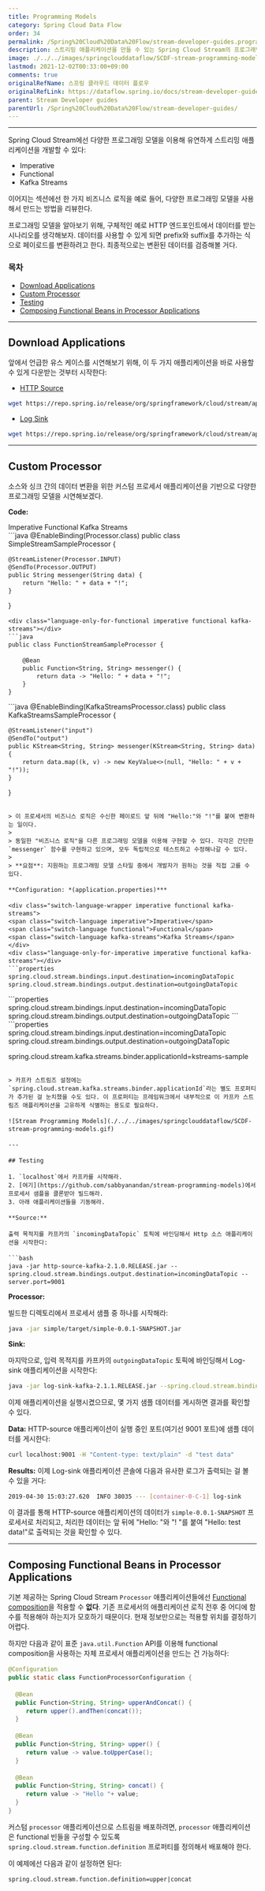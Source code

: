 ```yaml
---
title: Programming Models
category: Spring Cloud Data Flow
order: 34
permalink: /Spring%20Cloud%20Data%20Flow/stream-developer-guides.programming-models/
description: 스트리밍 애플리케이션을 만들 수 있는 Spring Cloud Stream의 프로그래밍 모델들
image: ./../../images/springclouddataflow/SCDF-stream-programming-models.gif
lastmod: 2021-12-02T00:33:00+09:00
comments: true
originalRefName: 스프링 클라우드 데이터 플로우
originalRefLink: https://dataflow.spring.io/docs/stream-developer-guides/programming-models/
parent: Stream Developer guides
parentUrl: /Spring%20Cloud%20Data%20Flow/stream-developer-guides/
---
```

<script>defaultLanguages = ['imperative']</script>

---

Spring Cloud Stream에선 다양한 프로그래밍 모델을 이용해 유연하게 스트리밍 애플리케이션을 개발할 수 있다:

- Imperative
- Functional
- Kafka Streams

이어지는 섹션에선 한 가지 비즈니스 로직을 예로 들어, 다양한 프로그래밍 모델을 사용해서 만드는 방법을 리뷰한다.

프로그래밍 모델을 알아보기 위해, 구체적인 예로 HTTP 엔드포인트에서 데이터를 받는 시나리오를 생각해보자. 데이터를 사용할 수 있게 되면 prefix와 suffix를 추가하는 식으로 페이로드를 변환하려고 한다. 최종적으로는 변환된 데이터를 검증해볼 거다.

### 목차

- [Download Applications](#download-applications)
- [Custom Processor](#custom-processor)
- [Testing](#testing)
- [Composing Functional Beans in Processor Applications](#composing-functional-beans-in-processor-applications)


---

## Download Applications

앞에서 언급한 유스 케이스를 시연해보기 위해, 이 두 가지 애플리케이션을 바로 사용할 수 있게 다운받는 것부터 시작한다:

- [HTTP Source](https://github.com/spring-cloud-stream-app-starters/http)

```bash
wget https://repo.spring.io/release/org/springframework/cloud/stream/app/http-source-kafka/2.1.0.RELEASE/http-source-kafka-2.1.0.RELEASE.jar
```

- [Log Sink](https://github.com/spring-cloud-stream-app-starters/log)

```bash
wget https://repo.spring.io/release/org/springframework/cloud/stream/app/log-sink-kafka/2.1.1.RELEASE/log-sink-kafka-2.1.1.RELEASE.jar
```

---

## Custom Processor

소스와 싱크 간의 데이터 변환을 위한 커스텀 프로세서 애플리케이션을 기반으로 다양한 프로그래밍 모델을 시연해보겠다.

**Code:**

<div class="switch-language-wrapper imperative functional kafka-streams">
<span class="switch-language imperative">Imperative</span>
<span class="switch-language functional">Functional</span>
<span class="switch-language kafka-streams">Kafka Streams</span>
</div>
<div class="language-only-for-imperative imperative functional kafka-streams"></div>
```java
@EnableBinding(Processor.class)
public class SimpleStreamSampleProcessor {

	@StreamListener(Processor.INPUT)
	@SendTo(Processor.OUTPUT)
	public String messenger(String data) {
		return "Hello: " + data + "!";
	}
}
```
<div class="language-only-for-functional imperative functional kafka-streams"></div>
```java
public class FunctionStreamSampleProcessor {

	@Bean
	public Function<String, String> messenger() {
		return data -> "Hello: " + data + "!";
	}
}
```
<div class="language-only-for-kafka-streams imperative functional kafka-streams"></div>
```java
@EnableBinding(KafkaStreamsProcessor.class)
public class KafkaStreamsSampleProcessor {

	@StreamListener("input")
	@SendTo("output")
	public KStream<String, String> messenger(KStream<String, String> data) {
		return data.map((k, v) -> new KeyValue<>(null, "Hello: " + v + "!"));
	}
}
```

> 이 프로세서의 비즈니스 로직은 수신한 페이로드 앞 뒤에 "Hello:"와 "!"를 붙여 변환하는 일이다.
>
> 동일한 "비즈니스 로직"을 다른 프로그래밍 모델을 이용해 구현할 수 있다. 각각은 간단한 `messenger` 함수를 구현하고 있으며, 모두 독립적으로 테스트하고 수정해나갈 수 있다.
>
> **요점**: 지원하는 프로그래밍 모델 스타일 중에서 개발자가 원하는 것을 직접 고를 수 있다.

**Configuration: *(application.properties)***

<div class="switch-language-wrapper imperative functional kafka-streams">
<span class="switch-language imperative">Imperative</span>
<span class="switch-language functional">Functional</span>
<span class="switch-language kafka-streams">Kafka Streams</span>
</div>
<div class="language-only-for-imperative imperative functional kafka-streams"></div>
```properties
spring.cloud.stream.bindings.input.destination=incomingDataTopic
spring.cloud.stream.bindings.output.destination=outgoingDataTopic
```
<div class="language-only-for-functional imperative functional kafka-streams"></div>
```properties
spring.cloud.stream.bindings.input.destination=incomingDataTopic
spring.cloud.stream.bindings.output.destination=outgoingDataTopic
```
<div class="language-only-for-kafka-streams imperative functional kafka-streams"></div>
```properties
spring.cloud.stream.bindings.input.destination=incomingDataTopic
spring.cloud.stream.bindings.output.destination=outgoingDataTopic

spring.cloud.stream.kafka.streams.binder.applicationId=kstreams-sample
```

> 카프카 스트림즈 설정에는 `spring.cloud.stream.kafka.streams.binder.applicationId`라는 별도 프로퍼티가 추가된 걸 눈치챘을 수도 있다. 이 프로퍼티는 프레임워크에서 내부적으로 이 카프카 스트림즈 애플리케이션을 고유하게 식별하는 용도로 필요하다.

![Stream Programming Models](./../../images/springclouddataflow/SCDF-stream-programming-models.gif)

---

## Testing

1. `localhost`에서 카프카를 시작해라.
2. [여기](https://github.com/sabbyanandan/stream-programming-models)에서 프로세서 샘플을 클론받아 빌드해라.
3. 아래 애플리케이션들을 기동해라.

**Source:**

출력 목적지를 카프카의 `incomingDataTopic` 토픽에 바인딩해서 Http 소스 애플리케이션을 시작한다:

```bash
java -jar http-source-kafka-2.1.0.RELEASE.jar --spring.cloud.stream.bindings.output.destination=incomingDataTopic --server.port=9001
```

**Processor:**

빌드한 디렉토리에서 프로세서 샘플 중 하나를 시작해라:

```bash
java -jar simple/target/simple-0.0.1-SNAPSHOT.jar
```

**Sink:**

마지막으로, 입력 목적지를 카프카의 `outgoingDataTopic` 토픽에 바인딩해서 Log-sink 애플리케이션을 시작한다:

```bash
java -jar log-sink-kafka-2.1.1.RELEASE.jar --spring.cloud.stream.bindings.input.destination=outgoingDataTopic --server.port=9003
```

이제 애플리케이션을 실행시켰으므로, 몇 가지 샘플 데이터를 게시하면 결과를 확인할 수 있다.

**Data:** HTTP-source 애플리케이션이 실행 중인 포트(여기선 9001 포트)에 샘플 데이터를 게시한다:

```bash
curl localhost:9001 -H "Content-type: text/plain" -d "test data"
```

**Results:** 이제 Log-sink 애플리케이션 콘솔에 다음과 유사한 로그가 출력되는 걸 볼 수 있을 거다:

```bash
2019-04-30 15:03:27.620  INFO 38035 --- [container-0-C-1] log-sink                                 : Hello: test data!
```

이 결과를 통해 HTTP-source 애플리케이션의 데이터가 `simple-0.0.1-SNAPSHOT` 프로세서로 처리되고, 처리한 데이터는 앞 뒤에 "Hello: "와 "! "를 붙여 "Hello: test data!"로 출력되는 것을 확인할 수 있다.

---

## Composing Functional Beans in Processor Applications

기본 제공하는 Spring Cloud Stream `Processor` 애플리케이션들에선 [Functional composition](../feature-guides.stream.function-composition)을 적용할 수 **없다**. 기존 프로세서의 애플리케이션 로직 전후 중 어디에 함수를 적용해야 하는지가 모호하기 때문이다. 현재 정보만으로는 적용할 위치를 결정하기 어렵다.

하지만 다음과 같이 표준 `java.util.Function` API를 이용해 functional composition을 사용하는 자체 프로세서 애플리케이션을 만드는 건 가능하다:

```java
@Configuration
public static class FunctionProcessorConfiguration {

  @Bean
  public Function<String, String> upperAndConcat() {
     return upper().andThen(concat());
  }

  @Bean
  public Function<String, String> upper() {
     return value -> value.toUpperCase();
  }

  @Bean
  public Function<String, String> concat() {
     return value -> "Hello "+ value;
  }
}
```

커스텀 `processor` 애플리케이션으로 스트림을 배포하려면, `processor` 애플리케이션은 functional 빈들을 구성할 수 있도록 `spring.cloud.stream.function.definition` 프로퍼티를 정의해서 배포해야 한다.

이 예제에선 다음과 같이 설정하면 된다:

```properties
spring.cloud.stream.function.definition=upper|concat
```